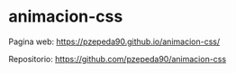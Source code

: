 # animacion-css
Pagina web: https://pzepeda90.github.io/animacion-css/


Repositorio: https://github.com/pzepeda90/animacion-css

